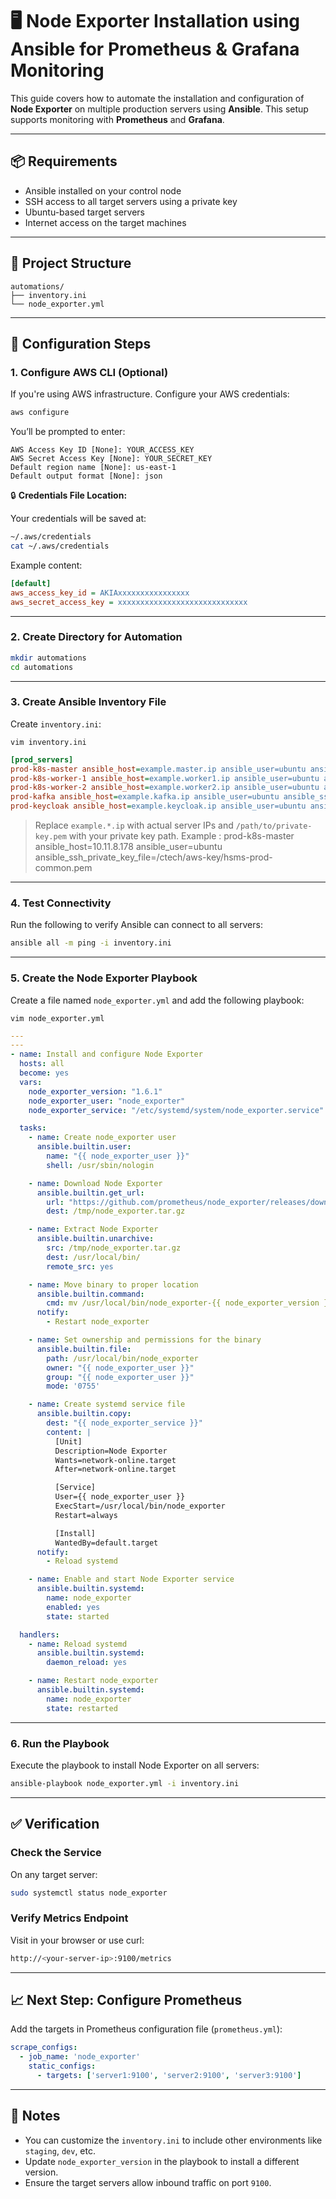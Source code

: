 # 🖥️ Node Exporter Installation using Ansible for Prometheus & Grafana Monitoring

This guide covers how to automate the installation and configuration of **Node Exporter** on multiple production servers using **Ansible**. This setup supports monitoring with **Prometheus** and **Grafana**.

---

## 📦 Requirements

- Ansible installed on your control node
- SSH access to all target servers using a private key
- Ubuntu-based target servers
- Internet access on the target machines

---

## 📁 Project Structure

```
automations/
├── inventory.ini
└── node_exporter.yml
```

---

## 🔧 Configuration Steps

### 1. Configure AWS CLI (Optional)

If you're using AWS infrastructure. Configure your AWS credentials:

```bash
aws configure
```

You’ll be prompted to enter:

```
AWS Access Key ID [None]: YOUR_ACCESS_KEY
AWS Secret Access Key [None]: YOUR_SECRET_KEY
Default region name [None]: us-east-1
Default output format [None]: json
```

🔒 **Credentials File Location:**

Your credentials will be saved at:

```bash
~/.aws/credentials
cat ~/.aws/credentials
```

Example content:

```ini
[default]
aws_access_key_id = AKIAxxxxxxxxxxxxxxxx
aws_secret_access_key = xxxxxxxxxxxxxxxxxxxxxxxxxxxxx
```

---

### 2. Create Directory for Automation

```bash
mkdir automations
cd automations
```

---

### 3. Create Ansible Inventory File

Create `inventory.ini`:

```
vim inventory.ini
```

```ini
[prod_servers]
prod-k8s-master ansible_host=example.master.ip ansible_user=ubuntu ansible_ssh_private_key_file=/path/to/private-key.pem
prod-k8s-worker-1 ansible_host=example.worker1.ip ansible_user=ubuntu ansible_ssh_private_key_file=/path/to/private-key.pem
prod-k8s-worker-2 ansible_host=example.worker2.ip ansible_user=ubuntu ansible_ssh_private_key_file=/path/to/private-key.pem
prod-kafka ansible_host=example.kafka.ip ansible_user=ubuntu ansible_ssh_private_key_file=/path/to/private-key.pem
prod-keycloak ansible_host=example.keycloak.ip ansible_user=ubuntu ansible_ssh_private_key_file=/path/to/private-key.pem
```

> Replace `example.*.ip` with actual server IPs and `/path/to/private-key.pem` with your private key path.
> Example : prod-k8s-master ansible_host=10.11.8.178 ansible_user=ubuntu ansible_ssh_private_key_file=/ctech/aws-key/hsms-prod-common.pem
---

### 4. Test Connectivity

Run the following to verify Ansible can connect to all servers:

```bash
ansible all -m ping -i inventory.ini
```

---

### 5. Create the Node Exporter Playbook

Create a file named `node_exporter.yml` and add the following playbook:
```
vim node_exporter.yml
```

```yaml
---
---
- name: Install and configure Node Exporter
  hosts: all
  become: yes
  vars:
    node_exporter_version: "1.6.1"
    node_exporter_user: "node_exporter"
    node_exporter_service: "/etc/systemd/system/node_exporter.service"

  tasks:
    - name: Create node_exporter user
      ansible.builtin.user:
        name: "{{ node_exporter_user }}"
        shell: /usr/sbin/nologin

    - name: Download Node Exporter
      ansible.builtin.get_url:
        url: "https://github.com/prometheus/node_exporter/releases/download/v{{ node_exporter_version }}/node_exporter-{{ node_exporter_version }}.linux-amd64.tar.gz"
        dest: /tmp/node_exporter.tar.gz

    - name: Extract Node Exporter
      ansible.builtin.unarchive:
        src: /tmp/node_exporter.tar.gz
        dest: /usr/local/bin/
        remote_src: yes

    - name: Move binary to proper location
      ansible.builtin.command:
        cmd: mv /usr/local/bin/node_exporter-{{ node_exporter_version }}.linux-amd64/node_exporter /usr/local/bin/
      notify:
        - Restart node_exporter

    - name: Set ownership and permissions for the binary
      ansible.builtin.file:
        path: /usr/local/bin/node_exporter
        owner: "{{ node_exporter_user }}"
        group: "{{ node_exporter_user }}"
        mode: '0755'

    - name: Create systemd service file
      ansible.builtin.copy:
        dest: "{{ node_exporter_service }}"
        content: |
          [Unit]
          Description=Node Exporter
          Wants=network-online.target
          After=network-online.target

          [Service]
          User={{ node_exporter_user }}
          ExecStart=/usr/local/bin/node_exporter
          Restart=always

          [Install]
          WantedBy=default.target
      notify:
        - Reload systemd

    - name: Enable and start Node Exporter service
      ansible.builtin.systemd:
        name: node_exporter
        enabled: yes
        state: started

  handlers:
    - name: Reload systemd
      ansible.builtin.systemd:
        daemon_reload: yes

    - name: Restart node_exporter
      ansible.builtin.systemd:
        name: node_exporter
        state: restarted
```

---

### 6. Run the Playbook

Execute the playbook to install Node Exporter on all servers:

```bash
ansible-playbook node_exporter.yml -i inventory.ini
```

---

## ✅ Verification

### Check the Service

On any target server:

```bash
sudo systemctl status node_exporter
```

### Verify Metrics Endpoint

Visit in your browser or use curl:

```bash
http://<your-server-ip>:9100/metrics
```

---

## 📈 Next Step: Configure Prometheus

Add the targets in Prometheus configuration file (`prometheus.yml`):

```yaml
scrape_configs:
  - job_name: 'node_exporter'
    static_configs:
      - targets: ['server1:9100', 'server2:9100', 'server3:9100']
```

---

## 📌 Notes

- You can customize the `inventory.ini` to include other environments like `staging`, `dev`, etc.
- Update `node_exporter_version` in the playbook to install a different version.
- Ensure the target servers allow inbound traffic on port `9100`.

